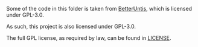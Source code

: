 Some of the code in this folder is taken from [BetterUntis](https://github.com/SapuSeven/BetterUntis), which is licensed under GPL-3.0.

As such, this project is also licensed under GPL-3.0.

The full GPL license, as required by law, can be found in [LICENSE](./LICENSE).
